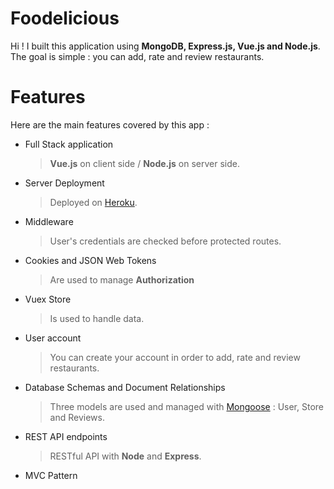 # Foodelicious
Hi ! I built this application using **MongoDB, Express.js, Vue.js and Node.js**. 
The goal is simple : you can add, rate and review restaurants.

# Features

 Here are the main features covered by this app : 
 
- Full Stack application 
	> **Vue.js** on client side / **Node.js** on server side.

-  Server Deployment
	> Deployed on [Heroku](https://foodelicious.herokuapp.com/).

-  Middleware 
	 >User's credentials are checked before protected routes.

- Cookies and JSON Web Tokens
	> Are used to manage **Authorization**

- Vuex Store
	>Is used to handle data.

 - User account
	> You can create your account in order to add, rate and review restaurants.
	
-   Database Schemas and Document Relationships
	> Three models are used and managed with [Mongoose](https://mongoosejs.com/) : User, Store and Reviews.
	
-  REST API endpoints
	> RESTful API with **Node** and  **Express**.

-  MVC Pattern
